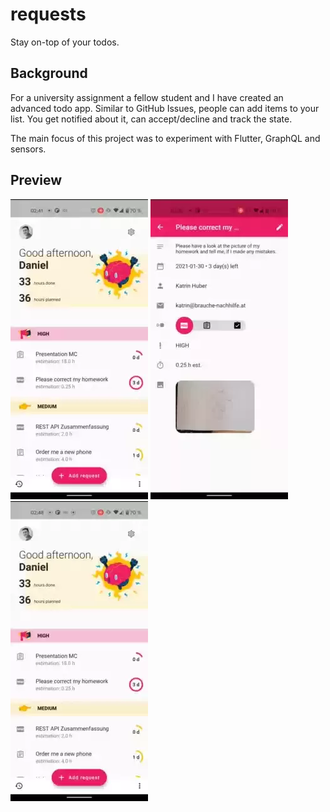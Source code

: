 # requests

Stay on-top of your todos.

## Background

For a university assignment a fellow student and I have created an advanced todo app. Similar to GitHub Issues, people can add items to your list. You get notified about it, can accept/decline and track the state.

The main focus of this project was to experiment with Flutter, GraphQL and sensors.

## Preview

![](media/requests-overview.webp) ![](media/requests-details.webp) ![](media/requests-done.webp)
